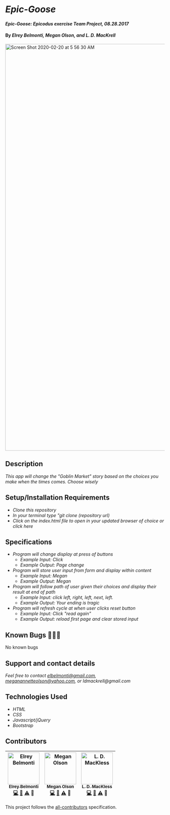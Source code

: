 # _Epic-Goose_

#### _Epic-Goose: Epicodus exercise Team Project, 08.28.2017_

#### By _**Elrey Belmonti, Megan Olson, and L. D. MacKrell**_

<img width="1280" alt="Screen Shot 2020-02-20 at 5 56 30 AM" src="https://user-images.githubusercontent.com/20192033/74940261-01e9d680-53a6-11ea-9fb0-ed755701b1ed.png">


## Description

_This app will change the "Goblin Market" story based on the choices you make when the times comes. Choose wisely_

## Setup/Installation Requirements

* _Clone this repository_
* _In your terminal type "git clone (repository url)_
* _Click on the index.html file to open in your updated browser of choice or click here_

## Specifications

* _Program will change display at press of buttons_
  * _Example Input: Click_
  * _Example Output: Page change_
* _Program will store user input from form and display within content_
  * _Example Input: Megan_
  * _Example Output: Megan_
* _Program will follow path of user given their choices and display their result at end of path_
  * _Example Input: click left, right, left, next, left._
  * _Example Output: Your ending is tragic_
* _Program will refresh cycle at when user clicks reset button_
  * _Example Input: Click "read again"_
  * _Example Output: reload first page and clear stored input_

## Known Bugs 🐛🐛🐛

No known bugs

## Support and contact details

_Feel free to contact elbelmonti@gmail.com, meganannetteolson@yahoo.com, or ldmackrell@gmail.com_

## Technologies Used

* _HTML_
* _CSS_
* _Javascript/jQuery_
* _Bootstrap_

## Contributors

<!-- Contributors START
Elrey_Belmonti Elreyb https://github.com/ElreyB code doc tests design
Megan_Olson MegOlson https://github.com/MegOlson code doc tests design
L._D._MacKless MacKLess https://github.com/MacKLess code doc tests design
Contributors END -->
<!-- Contributors table START -->
| <img src="https://avatars.githubusercontent.com/Elreyb?s=100" width="100" alt="Elrey Belmonti" /><br />[<sub>Elrey Belmonti</sub>](https://github.com/ElreyB)<br />[💻](https://github.com/ElreyB/epic-goose/commits?author=Elreyb) [📖](https://github.com/ElreyB/epic-goose/commits?author=Elreyb) [⚠️](https://github.com/ElreyB/epic-goose/commits?author=Elreyb) 🎨 | <img src="https://avatars.githubusercontent.com/MegOlson?s=100" width="100" alt="Megan Olson" /><br />[<sub>Megan Olson</sub>](https://github.com/MegOlson)<br />[💻](https://github.com/ElreyB/epic-goose/commits?author=MegOlson) [📖](https://github.com/ElreyB/epic-goose/commits?author=MegOlson) [⚠️](https://github.com/ElreyB/epic-goose/commits?author=MegOlson) 🎨 | <img src="https://avatars.githubusercontent.com/MacKLess?s=100" width="100" alt="L. D. MacKless" /><br />[<sub>L. D. MacKless</sub>](https://github.com/MacKLess)<br />[💻](https://github.com/ElreyB/epic-goose/commits?author=MacKLess) [📖](https://github.com/ElreyB/epic-goose/commits?author=MacKLess) [⚠️](https://github.com/ElreyB/epic-goose/commits?author=MacKLess) 🎨 |
| :---: | :---: | :---: |
<!-- Contributors table END -->
This project follows the [all-contributors](https://github.com/kentcdodds/all-contributors) specification.

